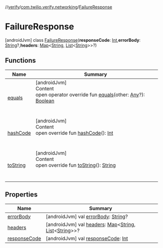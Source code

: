 //[verify](../../index.md)/[com.twilio.verify.networking](../index.md)/[FailureResponse](index.md)



# FailureResponse  
 [androidJvm] class [FailureResponse](index.md)(**responseCode**: [Int](https://kotlinlang.org/api/latest/jvm/stdlib/kotlin/-int/index.html),**errorBody**: [String](https://kotlinlang.org/api/latest/jvm/stdlib/kotlin/-string/index.html)?,**headers**: [Map](https://kotlinlang.org/api/latest/jvm/stdlib/kotlin.collections/-map/index.html)<[String](https://kotlinlang.org/api/latest/jvm/stdlib/kotlin/-string/index.html), [List](https://kotlinlang.org/api/latest/jvm/stdlib/kotlin.collections/-list/index.html)<[String](https://kotlinlang.org/api/latest/jvm/stdlib/kotlin/-string/index.html)>>?)   


## Functions  
  
|  Name|  Summary| 
|---|---|
| [equals](https://kotlinlang.org/api/latest/jvm/stdlib/kotlin/-any/equals.html)| [androidJvm]  <br>Content  <br>open operator override fun [equals](https://kotlinlang.org/api/latest/jvm/stdlib/kotlin/-any/equals.html)(other: [Any](https://kotlinlang.org/api/latest/jvm/stdlib/kotlin/-any/index.html)?): [Boolean](https://kotlinlang.org/api/latest/jvm/stdlib/kotlin/-boolean/index.html)  <br><br><br>
| [hashCode](https://kotlinlang.org/api/latest/jvm/stdlib/kotlin/-any/hash-code.html)| [androidJvm]  <br>Content  <br>open override fun [hashCode](https://kotlinlang.org/api/latest/jvm/stdlib/kotlin/-any/hash-code.html)(): [Int](https://kotlinlang.org/api/latest/jvm/stdlib/kotlin/-int/index.html)  <br><br><br>
| [toString](https://kotlinlang.org/api/latest/jvm/stdlib/kotlin/-any/to-string.html)| [androidJvm]  <br>Content  <br>open override fun [toString](https://kotlinlang.org/api/latest/jvm/stdlib/kotlin/-any/to-string.html)(): [String](https://kotlinlang.org/api/latest/jvm/stdlib/kotlin/-string/index.html)  <br><br><br>


## Properties  
  
|  Name|  Summary| 
|---|---|
| [errorBody](index.md#com.twilio.verify.networking/FailureResponse/errorBody/#/PointingToDeclaration/)|  [androidJvm] val [errorBody](index.md#com.twilio.verify.networking/FailureResponse/errorBody/#/PointingToDeclaration/): [String](https://kotlinlang.org/api/latest/jvm/stdlib/kotlin/-string/index.html)?   <br>
| [headers](index.md#com.twilio.verify.networking/FailureResponse/headers/#/PointingToDeclaration/)|  [androidJvm] val [headers](index.md#com.twilio.verify.networking/FailureResponse/headers/#/PointingToDeclaration/): [Map](https://kotlinlang.org/api/latest/jvm/stdlib/kotlin.collections/-map/index.html)<[String](https://kotlinlang.org/api/latest/jvm/stdlib/kotlin/-string/index.html), [List](https://kotlinlang.org/api/latest/jvm/stdlib/kotlin.collections/-list/index.html)<[String](https://kotlinlang.org/api/latest/jvm/stdlib/kotlin/-string/index.html)>>?   <br>
| [responseCode](index.md#com.twilio.verify.networking/FailureResponse/responseCode/#/PointingToDeclaration/)|  [androidJvm] val [responseCode](index.md#com.twilio.verify.networking/FailureResponse/responseCode/#/PointingToDeclaration/): [Int](https://kotlinlang.org/api/latest/jvm/stdlib/kotlin/-int/index.html)   <br>

